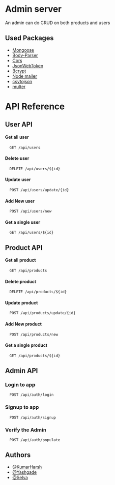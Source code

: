 
# Admin server

An admin can do CRUD on both products and users


## Used Packages

 - [Mongoose](https://www.npmjs.com/package/mongoose)
 - [Body-Parser](https://www.npmjs.com/package/body-parser)
 - [Cors](https://www.npmjs.com/package/cors)
 - [JsonWebToken](https://www.npmjs.com/package/jsonwebtoken)
 - [Bcrypt](npmjs.com/package/bcrypt)
 - [Node mailer](https://www.npmjs.com/package/nodemailer)
 - [csvtojson](https://www.npmjs.com/package/csvtojson)
 - [multer](https://www.npmjs.com/package/multer)

# API Reference

## User API

#### Get all user

```http
  GET /api/users
```
#### Delete user

```http
  DELETE /api/users/${id}
```
#### Update user

```http
  POST /api/users/update/{id}
```
#### Add New user

```http
  POST /api/users/new
```

#### Get a single user

```http
  GET /api/users/${id}
```

## Product API
#### Get all product

```http
  GET /api/products
```
#### Delete product

```http
  DELETE /api/products/${id}
```
#### Update product

```http
  POST /api/products/update/{id}
```
#### Add New product

```http
  POST /api/products/new
```

#### Get a single product

```http
  GET /api/products/${id}
```

## Admin API

### Login to app

```http
  POST /api/auth/login
```

### Signup to app

```http
  POST /api/auth/signup
```
### Verify the Admin

```http
  POST /api/auth/populate
```


## Authors

- [@KumarHarsh](https://github.com/KumarHarsh2001)
- [@Yashgade](https://github.com/Yashgade)
- [@Selva](https://github.com/cellva03)

